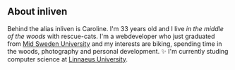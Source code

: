 ## About inliven

Behind the alias inliven is Caroline. I'm 33 years old and I live _in the middle of the woods_ with rescue-cats. I'm a webdeveloper who just graduated from [Mid Sweden University](https://www.miun.se/en/) and my interests are biking, spending time in the woods, photography and personal development. :sparkles: I'm currently studing computer science at [Linnaeus University](https://lnu.se/en).


<!--
**inliven/inliven** is a ✨ _special_ ✨ repository because its `README.md` (this file) appears on your GitHub profile.




